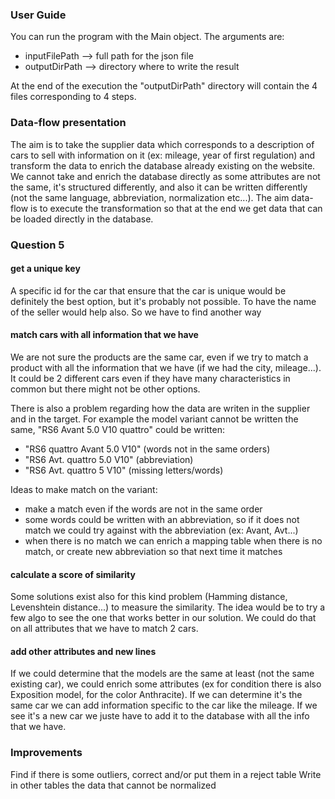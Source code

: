 ### User Guide

You can run the program with the Main object.
The arguments are:
- inputFilePath --> full path for the json file
- outputDirPath --> directory where to write the result

At the end of the execution the "outputDirPath" directory will contain the 4 files corresponding to 4 steps.

### Data-flow presentation

The aim is to take the supplier data which corresponds to a description of cars to sell with information on it (ex: mileage, year of first regulation)
and transform the data to enrich the database already existing on the website.
We cannot take and enrich the database directly as some attributes are not the same, it's structured differently, and also it can be written differently (not the same language, abbreviation, normalization etc...).
The aim data-flow is to execute the transformation so that at the end we get data that can be loaded directly in the database.

### Question 5
#### get a unique key

A specific id for the car that ensure that the car is unique would be definitely the best option, but it's probably not possible.
To have the name of the seller would help also. So we have to find another way

#### match cars with all information that we have

We are not sure the products are the same car, even if we try to match a product with all the information that
we have (if we had the city, mileage...).
It could be 2 different cars even if they have many characteristics in common but there might not be other options.

There is also a problem regarding how the data are writen in the supplier and in the target. For example the model
variant cannot be written the same, "RS6 Avant 5.0 V10 quattro" could be written:
- "RS6 quattro Avant 5.0 V10" (words not in the same orders)
- "RS6 Avt. quattro 5.0 V10" (abbreviation)
- "RS6 Avt. quattro 5 V10" (missing letters/words)

Ideas to make match on the variant:
- make a match even if the words are not in the same order
- some words could be written with an abbreviation, so if it does not match we could try against with the abbreviation (ex: Avant, Avt...)
- when there is no match we can enrich a mapping table when there is no match, or create new abbreviation so that next time it matches

#### calculate a score of similarity

Some solutions exist also for this kind problem (Hamming distance, Levenshtein distance...) to measure the similarity.
The idea would be to try a few algo to see the one that works better in our solution. We could do that on all attributes that we 
have to match 2 cars.

#### add other attributes and new lines

If we could determine that the models are the same at least (not the same existing car), we could enrich  some attributes (ex for condition there
is also Exposition model, for the color Anthracite).
If we can determine it's the same car we can add information specific to the car like the mileage.
If we see it's a new car we juste have to add it to the database with all the info that we have.

### Improvements

Find if there is some outliers, correct and/or put them in a reject table
Write in other tables the data that cannot be normalized
